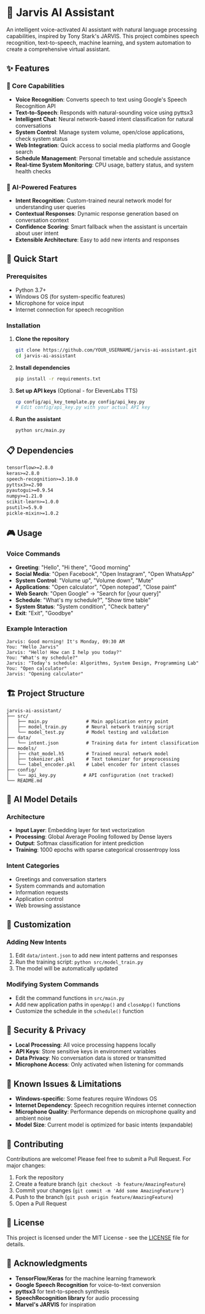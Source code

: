 # 🤖 Jarvis AI Assistant

An intelligent voice-activated AI assistant with natural language processing capabilities, inspired by Tony Stark's JARVIS. This project combines speech recognition, text-to-speech, machine learning, and system automation to create a comprehensive virtual assistant.

## ✨ Features

### 🎯 Core Capabilities
- **Voice Recognition**: Converts speech to text using Google's Speech Recognition API
- **Text-to-Speech**: Responds with natural-sounding voice using pyttsx3
- **Intelligent Chat**: Neural network-based intent classification for natural conversations
- **System Control**: Manage system volume, open/close applications, check system status
- **Web Integration**: Quick access to social media platforms and Google search
- **Schedule Management**: Personal timetable and schedule assistance
- **Real-time System Monitoring**: CPU usage, battery status, and system health checks

### 🧠 AI-Powered Features
- **Intent Recognition**: Custom-trained neural network model for understanding user queries
- **Contextual Responses**: Dynamic response generation based on conversation context
- **Confidence Scoring**: Smart fallback when the assistant is uncertain about user intent
- **Extensible Architecture**: Easy to add new intents and responses

## 🚀 Quick Start

### Prerequisites
- Python 3.7+
- Windows OS (for system-specific features)
- Microphone for voice input
- Internet connection for speech recognition

### Installation

1. **Clone the repository**
   ```bash
   git clone https://github.com/YOUR_USERNAME/jarvis-ai-assistant.git
   cd jarvis-ai-assistant
   ```

2. **Install dependencies**
   ```bash
   pip install -r requirements.txt
   ```

3. **Set up API keys** (Optional - for ElevenLabs TTS)
   ```bash
   cp config/api_key_template.py config/api_key.py
   # Edit config/api_key.py with your actual API key
   ```

4. **Run the assistant**
   ```bash
   python src/main.py
   ```

## 📋 Dependencies

```txt
tensorflow>=2.8.0
keras>=2.8.0
speech-recognition>=3.10.0
pyttsx3>=2.90
pyautogui>=0.9.54
numpy>=1.21.0
scikit-learn>=1.0.0
psutil>=5.9.0
pickle-mixin>=1.0.2
```

## 🎮 Usage

### Voice Commands
- **Greeting**: "Hello", "Hi there", "Good morning"
- **Social Media**: "Open Facebook", "Open Instagram", "Open WhatsApp"
- **System Control**: "Volume up", "Volume down", "Mute"
- **Applications**: "Open calculator", "Open notepad", "Close paint"
- **Web Search**: "Open Google" → "Search for [your query]"
- **Schedule**: "What's my schedule?", "Show time table"
- **System Status**: "System condition", "Check battery"
- **Exit**: "Exit", "Goodbye"

### Example Interaction
```
Jarvis: Good morning! It's Monday, 09:30 AM
You: "Hello Jarvis"
Jarvis: "Hello! How can I help you today?"
You: "What's my schedule?"
Jarvis: "Today's schedule: Algorithms, System Design, Programming Lab"
You: "Open calculator"
Jarvis: "Opening calculator"
```

## 🏗️ Project Structure

```
jarvis-ai-assistant/
├── src/
│   ├── main.py              # Main application entry point
│   ├── model_train.py       # Neural network training script
│   └── model_test.py        # Model testing and validation
├── data/
│   └── intent.json          # Training data for intent classification
├── models/
│   ├── chat_model.h5        # Trained neural network model
│   ├── tokenizer.pkl        # Text tokenizer for preprocessing
│   └── label_encoder.pkl    # Label encoder for intent classes
├── config/
│   └── api_key.py          # API configuration (not tracked)
└── README.md
```

## 🧠 AI Model Details

### Architecture
- **Input Layer**: Embedding layer for text vectorization
- **Processing**: Global Average Pooling followed by Dense layers
- **Output**: Softmax classification for intent prediction
- **Training**: 1000 epochs with sparse categorical crossentropy loss

### Intent Categories
- Greetings and conversation starters
- System commands and automation
- Information requests
- Application control
- Web browsing assistance

## 🔧 Customization

### Adding New Intents
1. Edit `data/intent.json` to add new intent patterns and responses
2. Run the training script: `python src/model_train.py`
3. The model will be automatically updated

### Modifying System Commands
- Edit the command functions in `src/main.py`
- Add new application paths in `openApp()` and `closeApp()` functions
- Customize the schedule in the `schedule()` function

## 🔐 Security & Privacy

- **Local Processing**: All voice processing happens locally
- **API Keys**: Store sensitive keys in environment variables
- **Data Privacy**: No conversation data is stored or transmitted
- **Microphone Access**: Only activated when listening for commands

## 🚧 Known Issues & Limitations

- **Windows-specific**: Some features require Windows OS
- **Internet Dependency**: Speech recognition requires internet connection
- **Microphone Quality**: Performance depends on microphone quality and ambient noise
- **Model Size**: Current model is optimized for basic intents (expandable)

## 🤝 Contributing

Contributions are welcome! Please feel free to submit a Pull Request. For major changes:

1. Fork the repository
2. Create a feature branch (`git checkout -b feature/AmazingFeature`)
3. Commit your changes (`git commit -m 'Add some AmazingFeature'`)
4. Push to the branch (`git push origin feature/AmazingFeature`)
5. Open a Pull Request

## 📝 License

This project is licensed under the MIT License - see the [LICENSE](LICENSE) file for details.

## 🙏 Acknowledgments

- **TensorFlow/Keras** for the machine learning framework
- **Google Speech Recognition** for voice-to-text conversion
- **pyttsx3** for text-to-speech synthesis
- **SpeechRecognition library** for audio processing
- **Marvel's JARVIS** for inspiration

